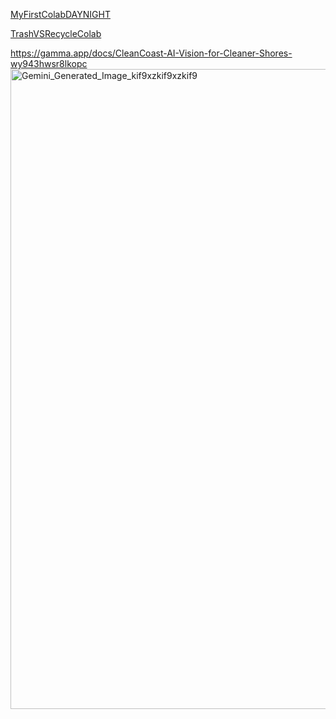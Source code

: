 [MyFirstColabDAYNIGHT](https://colab.research.google.com/drive/1EygB36YgbM7Qshe8oDpUfZ0UqL93KjUt#scrollTo=Hwb0cNKJEq2z)


[TrashVSRecycleColab](https://colab.research.google.com/drive/1ntd-gp2X1rplBODZOs1tAE-3BqqvxSS1?usp=sharing#scrollTo=wEgFsx8d1BZH)


https://gamma.app/docs/CleanCoast-AI-Vision-for-Cleaner-Shores-wy943hwsr8lkopc
<img width="1024" height="1024" alt="Gemini_Generated_Image_kif9xzkif9xzkif9" src="https://github.com/user-attachments/assets/b0d5e6ba-a401-4622-9ffc-09fab691793a" />
